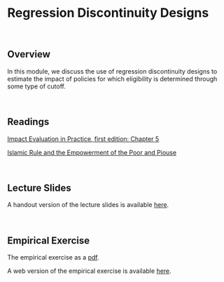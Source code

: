 # Regression Discontinuity Designs

<br>

## Overview  

In this module, we discuss the use of regression discontinuity designs to estimate the impact of policies for which 
eligibility is determined through some type of cutoff.

<br>

## Readings

[Impact Evaluation in Practice, first edition: Chapter 5](https://openknowledge.worldbank.org/handle/10986/2550)

[Islamic Rule and the Empowerment of the Poor and Piouse](https://onlinelibrary.wiley.com/doi/abs/10.3982/ECTA9878)

<br>

## Lecture Slides

A handout version of the lecture slides is available [here](ECON523-L8-RD-handout-2UP.pdf). 

<br>

## Empirical Exercise

The empirical exercise as a 
[pdf](https://github.com/pjakiela/ECON523/tree/gh-pages/exercises/ECON523-E8-questions.pdf).

A web version of the empirical exercise is available [here](https://pjakiela.github.io/ECON523/exercises/E8-RD.html).
